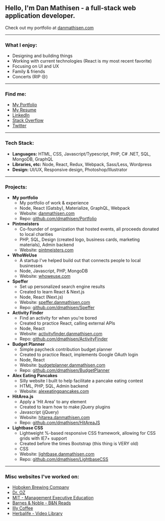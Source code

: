 
## Hello, I'm Dan Mathisen - a full-stack web application developer.

Check out my portfolio at [danmathisen.com](https://danmathisen.com/)

---
    
### What I enjoy:
- Designing and building things
- Working with current technologies (React is my most recent favorite)
- Focusing on UI and UX
- Family & friends
- Concerts (RIP 😢)

---

### Find me:
- [My Portfolio](https://danmathisen.com/)
- [My Resume](https://danmathisen.com/dan-mathisen-resume.pdf)
- [LinkedIn](https://www.linkedin.com/in/danmathisen/)
- [Stack Overflow](https://stackoverflow.com/users/1308734/dmathisen)
- [Twitter](https://twitter.com/dmathisen36)

---

### Tech Stack:
- **Languages:** HTML, CSS, Javascript/Typescript, PHP, C# .NET, SQL, MongoDB, GraphQL
- **Libraries, etc:** Node, React, Redux, Webpack, Sass/Less, Wordpress
- **Design:** UI/UX, Responsive design, Photoshop/Illustrator

---

### Projects:
* **My portfolio**
    - My portfolio of work & experience
    - Node, React (Gatsby), Materialize, GraphQL, Webpack
    - Website: [danmathisen.com](https://danmathisen.com/)
    - Repo: [github.com/dmathisen/Portfolio](https://github.com/dmathisen/Portfolio)
* **Pintmeisters**
    - Co-founder of organization that hosted events, all proceeds donated to local charities
    - PHP, SQL, Design (created logo, business cards, marketing materials), Admin backend
    - Website: [pintmeisters.com](https://pintmeisters.com/)
* **WhoWeUse**
    - A startup I've helped build out that connects people to local businesses
    - Node, Javascript, PHP, MongoDB
    - Website: [whoweuse.com](https://whoweuse.com/)
* **Speffer**
    - Set up personalized search engine results
    - Created to learn React & Next.js
    - Node, React (Next.js)
    - Website: [speffer.danmathisen.com](https://speffer.danmathisen.com/)
    - Repo: [github.com/dmathisen/Speffer](https://github.com/dmathisen/activity-finder)
* **Activity Finder**
    - Find an activity for when you're bored
    - Created to practice React, calling external APIs
    - Node, React
    - Website: [activityfinder.danmathisen.com](https://activityfinder.danmathisen.com/)
    - Repo: [github.com/dmathisen/ActivityFinder](https://github.com/dmathisen/ActivityFinder)
* **Budget Planner**
    - Simple paycheck contribution budget planner
    - Created to practice React, implements Google OAuth login
    - Node, React
    - Website: [budgetplanner.danmathisen.com](https://budgetplanner.danmathisen.com/)
    - Repo: [github.com/dmathisen/BudgetPlanner](https://github.com/dmathisen/BudgetPlanner)
* **Alex Eating Pancakes**
    - Silly website I built to help facilitate a pancake eating contest
    - HTML, PHP, SQL, Admin backend
    - Website: [alexeatingpancakes.com](https://alexeatingpancakes.com/)
* **HitArea.js**
    - Apply a 'Hit Area' to any element
    - Created to learn how to make jQuery plugins
    - Javascript (jQuery)
    - Website: [hitarea.danmathisen.com](https://hitarea.danmathisen.com/)
    - Repo: [github.com/dmathisen/HitAreaJS](https://github.com/dmathisen/HitAreaJS)
* **Lightbase CSS**
    - Lightweight %-based responsive CSS framework, allowing for CSS grids with IE7+ support
    - Created before the times Bootstrap (this thing is VERY old)
    - CSS
    - Website: [lightbase.danmathisen.com](https://lightbase.danmathisen.com/)
    - Repo: [github.com/dmathisen/LightbaseCSS](https://github.com/dmathisen/LightbaseCSS)

---

### Misc websites I've worked on:
- [Hoboken Brewing Company](https://hobokenbrewing.beer/)
- [Dr. OZ](https://www.doctoroz.com/)
- [MIT - Management Executive Education](https://executive.mit.edu/)
- [Barnes & Noble - B&N Reads](https://www.barnesandnoble.com/blog/category/interviews/)
- [Illy Coffee](https://www.illy.com/en-us/live-happilly/circolo-illy)
- [Herbalife - Video Library](https://video.herbalife.com/)
